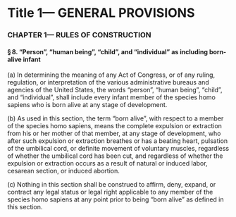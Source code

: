 
# Title 1— GENERAL PROVISIONS
### CHAPTER 1— RULES OF CONSTRUCTION
#### § 8. “Person”, “human being”, “child”, and “individual” as including born-alive infant

(a) In determining the meaning of any Act of Congress, or of any ruling, regulation, or interpretation of the various administrative bureaus and agencies of the United States, the words “person”, “human being”, “child”, and “individual”, shall include every infant member of the species homo sapiens who is born alive at any stage of development.

(b) As used in this section, the term “born alive”, with respect to a member of the species homo sapiens, means the complete expulsion or extraction from his or her mother of that member, at any stage of development, who after such expulsion or extraction breathes or has a beating heart, pulsation of the umbilical cord, or definite movement of voluntary muscles, regardless of whether the umbilical cord has been cut, and regardless of whether the expulsion or extraction occurs as a result of natural or induced labor, cesarean section, or induced abortion.

(c) Nothing in this section shall be construed to affirm, deny, expand, or contract any legal status or legal right applicable to any member of the species homo sapiens at any point prior to being “born alive” as defined in this section.
